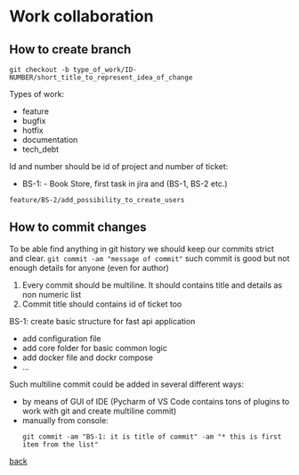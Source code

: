 # Work collaboration
## How to create branch
```
git checkout -b type_of_work/ID-NUMBER/short_title_to_represent_idea_of_change
```

Types of work:
* feature
* bugfix
* hotfix
* documentation
* tech_debt

Id and number should be id of project and number of ticket:
* BS-1: - Book Store, first task in jira and (BS-1, BS-2 etc.)

```feature/BS-2/add_possibility_to_create_users```

## How to commit changes

To be able find anything in git history we should keep our commits strict and clear.
```git commit -am "message of commit"``` such commit is good but not enough details for anyone (even for author)

1. Every commit should be multiline. It should contains title and details as non numeric list
2. Commit title should contains id of ticket too

BS-1: create basic structure for fast api application

* add configuration file
* add core folder for basic common logic
* add docker file and dockr compose
* ...

Such multiline commit could be added in several different ways:
* by means of GUI of IDE (Pycharm of VS Code contains tons of plugins to work with git and create multiline commit)
* manually from console:
  ```
  git commit -am "BS-1: it is title of commit" -am "* this is first item from the list"
  ```

[back](../README.md)